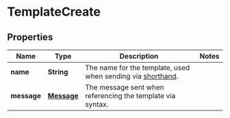 
# TemplateCreate

## Properties
Name | Type | Description | Notes
------------ | ------------- | ------------- | -------------
**name** | **String** | The name for the template, used when sending via [shorthand](https://docs.smooch.io/guide/shorthand/#sending-template-message-with-inline-syntax). | 
**message** | [**Message**](Message.md) | The message sent when referencing the template via syntax. | 



